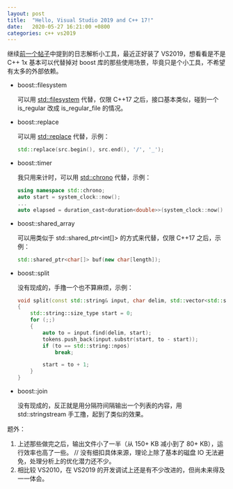 ```yaml
---
layout: post
title:  "Hello, Visual Studio 2019 and C++ 17!"
date:   2020-05-27 16:21:00 +0800
categories: c++ vs2019
---
```


继续[前一个帖子](https://yingang.github.io/strftime/tellg/2020/05/22/strftime-and-tellg.html)中提到的日志解析小工具，最近正好装了 VS2019，想看看是不是 C++ 1x 基本可以代替掉对 boost 库的那些使用场景，毕竟只是个小工具，不希望有太多的外部依赖。

* boost::filesystem

  可以用 [std::filesystem](https://en.cppreference.com/w/cpp/header/filesystem) 代替，仅限 C++17 之后，接口基本类似，碰到一个 is_regular 改成 is_regular_file 的情况。

* boost::replace

  可以用 [std::replace](https://en.cppreference.com/w/cpp/algorithm/replace) 代替，示例：

  ~~~cpp
  std::replace(src.begin(), src.end(), '/', '_');
  ~~~

* boost::timer

  我只用来计时，可以用 [std::chrono](https://en.cppreference.com/w/cpp/chrono) 代替，示例：

  ~~~cpp
  using namespace std::chrono;
  auto start = system_clock::now();
  ...
  auto elapsed = duration_cast<duration<double>>(system_clock::now() - start).count();   // in seconds
  ~~~

* boost::shared_array

  可以用类似于 std::shared_ptr<int[]> 的方式来代替，仅限 C++17 之后，示例：

  ~~~cpp
  std::shared_ptr<char[]> buf(new char[length]);
  ~~~

* boost::split

  没有现成的，手撸一个也不算麻烦，示例：

  ~~~cpp
  void split(const std::string& input, char delim, std::vector<std::string>& tokens)
  {
      std::string::size_type start = 0;
      for (;;)
      {
          auto to = input.find(delim, start);
          tokens.push_back(input.substr(start, to - start));
          if (to == std::string::npos)
              break;

          start = to + 1;
      }
  }
  ~~~

* boost::join

  没有现成的，反正就是用分隔符间隔输出一个列表的内容，用 std::stringstream 手工撸，起到了类似的效果。

题外：
1. 上述那些做完之后，输出文件小了一半（从 150+ KB 减小到了 80+ KB），运行效率也高了一些。 // 没有细扣具体来源，理论上除了基本的磁盘 IO 无法避免，处理分析上的优化潜力还不少。
1. 相比较 VS2010，在 VS2019 的开发调试上还是有不少改进的，但尚未来得及一一体会。

<script src="https://utteranc.es/client.js"
        repo="yingang/yingang.github.io"
        issue-term="pathname"
        label="Comment"
        theme="github-light"
        crossorigin="anonymous"
        async>
</script>